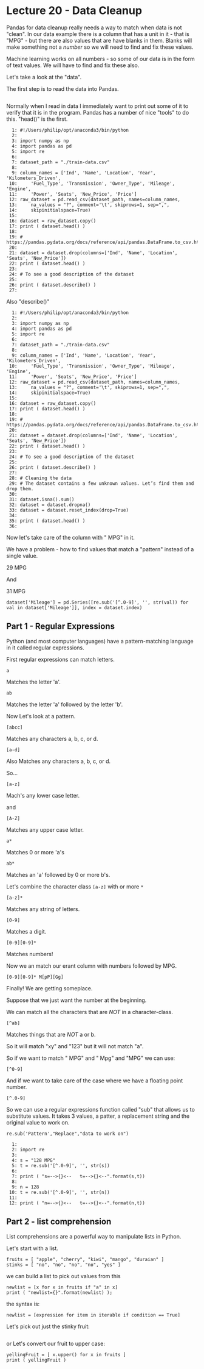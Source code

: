 














# Lecture 20 - Data Cleanup

Pandas for data cleanup really needs a way to match when data is not "clean".  In our data example there
is a column that has a unit in it - that is "MPG" - but there are also values that are have blanks in them.
Blanks will make something not a _number_ so we will need to find and fix these values.

Machine learning works on all numbers - so some of our data is in the form of text values.  We will have to
find and fix these also. 

Let's take a look at the "data".

The first step is to read the data into Pandas.

```

```

Normally when I read in data I immediately want to print out some of it to verify that it is in the
program.  Pandas has a number of nice "tools" to do this.  "head()" is the first.

```
  1: #!/Users/philip/opt/anaconda3/bin/python
  2: 
  3: import numpy as np
  4: import pandas as pd
  5: import re
  6: 
  7: dataset_path = "./train-data.csv"
  8: 
  9: column_names = ['Ind', 'Name', 'Location', 'Year', 'Kilometers_Driven',
 10:     'Fuel_Type', 'Transmission', 'Owner_Type', 'Mileage', 'Engine',
 11:     'Power', 'Seats', 'New_Price', 'Price']
 12: raw_dataset = pd.read_csv(dataset_path, names=column_names,
 13:     na_values = "?", comment='\t', skiprows=1, sep=",",
 14:     skipinitialspace=True)
 15: 
 16: dataset = raw_dataset.copy()
 17: print ( dataset.head() )
 18: 
 19: # https://pandas.pydata.org/docs/reference/api/pandas.DataFrame.to_csv.html
 20: 
 21: dataset = dataset.drop(columns=['Ind', 'Name', 'Location', 'Seats', 'New_Price'])
 22: print ( dataset.head() )
 23: 
 24: # To see a good description of the dataset
 25: 
 26: print ( dataset.describe() )
 27: 

```

Also "describe()"

```
  1: #!/Users/philip/opt/anaconda3/bin/python
  2: 
  3: import numpy as np
  4: import pandas as pd
  5: import re
  6: 
  7: dataset_path = "./train-data.csv"
  8: 
  9: column_names = ['Ind', 'Name', 'Location', 'Year', 'Kilometers_Driven',
 10:     'Fuel_Type', 'Transmission', 'Owner_Type', 'Mileage', 'Engine',
 11:     'Power', 'Seats', 'New_Price', 'Price']
 12: raw_dataset = pd.read_csv(dataset_path, names=column_names,
 13:     na_values = "?", comment='\t', skiprows=1, sep=",",
 14:     skipinitialspace=True)
 15: 
 16: dataset = raw_dataset.copy()
 17: print ( dataset.head() )
 18: 
 19: # https://pandas.pydata.org/docs/reference/api/pandas.DataFrame.to_csv.html
 20: 
 21: dataset = dataset.drop(columns=['Ind', 'Name', 'Location', 'Seats', 'New_Price'])
 22: print ( dataset.head() )
 23: 
 24: # To see a good description of the dataset
 25: 
 26: print ( dataset.describe() )
 27: 
 28: # Cleaning the data
 29: # The dataset contains a few unknown values. Let’s find them and drop them.
 30: 
 31: dataset.isna().sum()
 32: dataset = dataset.dropna()
 33: dataset = dataset.reset_index(drop=True)
 34: 
 35: print ( dataset.head() )
 36: 

```

Now let's take care of the column with " MPG" in it.

We have a problem - how to find values that match a "pattern" instead of a single value.

29 MPG

And 

31 MPG

```
dataset['Mileage'] = pd.Series([re.sub('[^.0-9]', '', str(val)) for val in dataset['Mileage']], index = dataset.index)
```

## Part 1 - Regular Expressions


Python (and most computer languages) have a pattern-matching language in it called
regular expressions.

First regular expressions can match letters.

```
a
```

Matches the letter 'a'.

```
ab
```

Matches the letter 'a' followed by the letter 'b'.

Now Let's look at a pattern.

```
[abcc]
```

Matches  any characters a, b, c, or d.

```
[a-d]
```

Also Matches  any characters a, b, c, or d.

So...

```
[a-z]
```

Mach's any lower case letter.

and 

```
[A-Z]
```

Matches any upper case letter.

```
a*
```

Matches 0 or more 'a's

```
ab*
```

Matches an 'a' followed by 0 or more b's.

Let's combine the character class `[a-z]` with  or more `*`

```
[a-z]*
```

Matches any string of letters.

```
[0-9]
```

Matches a digit.

```
[0-9][0-9]*
```

Matches numbers!

Now we an match our erant column with numbers followed by MPG.

```
[0-9][0-9]* M[pP][Gg]
```

Finally! We are getting someplace.


Suppose that we just want the number at the beginning.

We can match all the characters that are *NOT* in a character-class.

```
[^ab]
```

Matches things that are *NOT* a or b.

So it will match "xy" and "123" but it will not match "a".

So if we want to match " MPG" and " Mpg" and "MPG" we can use:

```
[^0-9]
```

And if we want to take care of the case where we have a floating point number.

```
[^.0-9]
```

So we can use a regular expressions function called "sub" that allows us to substitute values.
It takes 3 values, a patter, a replacement string and the original value to work on.

```
re.sub('Pattern',"Replace","data to work on")
```

```
  1: 
  2: import re
  3: 
  4: s = "128 MPG"
  5: t = re.sub('[^.0-9]', '', str(s))
  6: 
  7: print ( "s=-->{}<--   t=-->{}<--".format(s,t))
  8: 
  9: n = 128
 10: t = re.sub('[^.0-9]', '', str(n))
 11: 
 12: print ( "n=-->{}<--   t=-->{}<--".format(n,t))

```






## Part 2 - list comprehension

List comprehensions are a powerful way to manipulate lists in Python.

Let's start with a list.

```
fruits = [ "apple", "cherry", "kiwi", "mango", "duraian" ]
stinks = [ "no", "no", "no", "no", "yes" ]
```

we can build a list to pick out values from this

```
newlist = [x for x in fruits if "a" in x]
print ( "newlist={}".format(newlist) );
```

the syntax is:

```
newlist = [expression for item in iterable if condition == True]
```


Let's pick out just the stinky fruit:

```

```

or Let's convert our fruit to upper case:

```
yellingFruit = [ x.upper() for x in fruits ]
print ( yellingFruit )
```
